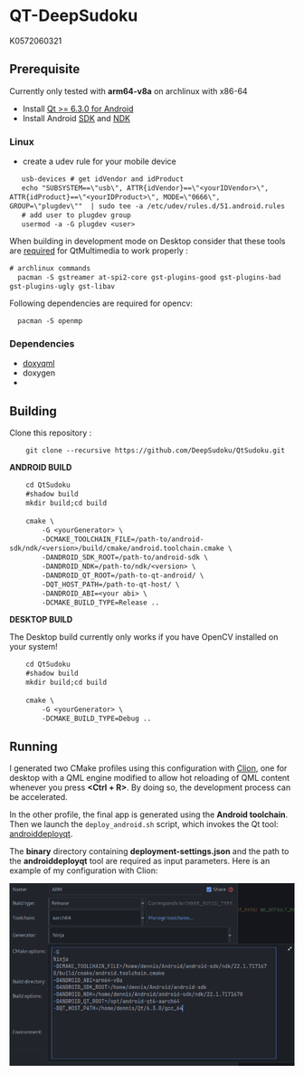 # QT-DeepSudoku

K0572060321

## Prerequisite

Currently only tested with **arm64-v8a** on archlinux with x86-64

- Install [Qt >= 6.3.0 for Android](https://doc-snapshots.qt.io/qt6-dev/android-building.html)
- Install Android [SDK](https://developer.android.com/studio) and [NDK](https://developer.android.com/ndk/downloads)

### Linux

- create a udev rule for your mobile device

 ```shell
    usb-devices # get idVendor and idProduct
    echo "SUBSYSTEM==\"usb\", ATTR{idVendor}==\"<yourIDVendor>\", ATTR{idProduct}==\"<yourIDProduct>\", MODE=\"0666\", GROUP=\"plugdev\""  | sudo tee -a /etc/udev/rules.d/51.android.rules
    # add user to plugdev group
    usermod -a -G plugdev <user>
```

When building in development mode on Desktop consider that these tools are [required](https://doc.qt.io/qt-5/linux-requirements.html) for QtMultimedia to work properly :

```shell
# archlinux commands
  pacman -S gstreamer at-spi2-core gst-plugins-good gst-plugins-bad gst-plugins-ugly gst-libav
```

Following dependencies are required for opencv:

```shell
  pacman -S openmp
```

### Dependencies

- [doxyqml](https://invent.kde.org/sdk/doxyqml)
- doxygen
-

## Building

Clone this repository :

```shell
    git clone --recursive https://github.com/DeepSudoku/QtSudoku.git
```

**ANDROID BUILD**

```shell
    cd QtSudoku
    #shadow build
    mkdir build;cd build

    cmake \
        -G <yourGenerator> \
        -DCMAKE_TOOLCHAIN_FILE=/path-to/android-sdk/ndk/<version>/build/cmake/android.toolchain.cmake \
        -DANDROID_SDK_ROOT=/path-to/android-sdk \
        -DANDROID_NDK=/path-to/ndk/<version> \
        -DANDROID_QT_ROOT=/path-to-qt-android/ \
        -DQT_HOST_PATH=/path-to-qt-host/ \
        -DANDROID_ABI=<your abi> \
        -DCMAKE_BUILD_TYPE=Release ..
```

**DESKTOP BUILD**

The Desktop build currently only works if you have OpenCV installed on your system!

```shell
    cd QtSudoku
    #shadow build
    mkdir build;cd build

    cmake \
        -G <yourGenerator> \
        -DCMAKE_BUILD_TYPE=Debug ..
```

## Running

I generated two CMake profiles using this configuration with [Clion](https://www.jetbrains.com/clion/), one for desktop with a QML engine modified to allow hot reloading of QML content whenever you press **<Ctrl + R>**. By doing so, the development process can be accelerated.

In the other profile, the final app is generated using the **Android toolchain**. Then we launch the `deploy_android.sh`
script, which invokes the Qt tool: [androiddeployqt](https://code.qt.io/cgit/qt/qtbase.git/tree/src/tools/androiddeployqt/main.cpp).

The **binary** directory containing **deployment-settings.json** and the path to the **androiddeployqt** tool are required as input parameters. Here is an example of my configuration with Clion:

![configs](images/img.png)
